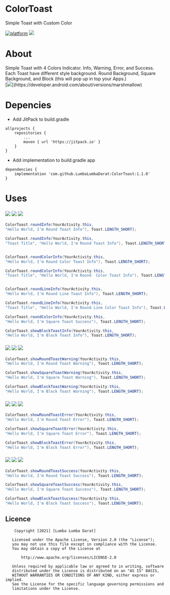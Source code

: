 # ColorToast
Simple Toast with Custom Color

[![platform](https://img.shields.io/badge/platform-Android-yellow.svg)](https://www.android.com)
[![](https://jitpack.io/v/LumbaLumbaDarat/ColorToast.svg)](https://jitpack.io/#LumbaLumbaDarat/ColorToast)

# About
Simple Toast with 4 Colors Indicator.
Info, Warning, Error, and Success.
Each Toast have different style background.
Round Background, Square Background, and Block (this will pop up in top your Apps.)
<br/>
[![](https://img.shields.io/badge/Minimum_Android_SDK-Android_6.0_(API_level_23)-FFFFFF)](https://developer.android.com/about/versions/marshmallow)

# Depencies
- Add JitPack to build.gradle
```Gradle
allprojects {
	repositories {
		...
		maven { url 'https://jitpack.io' }
	}
}
```

- Add implementation to build.gradle app
```Gradle
dependencies {
	implementation 'com.github.LumbaLumbaDarat:ColorToast:1.1.0' 
}
```
# Uses
### ![](https://img.shields.io/badge/Round_Toast-Info-0E49B5) ![](https://img.shields.io/badge/Square_Toast-Info-0E49B5) ![](https://img.shields.io/badge/Block_Toast-Info-0E49B5)
```Java
ColorToast.roundInfo(YourActivity.this, 
"Hello World, I'm Round Toast Info"), Toast.LENGTH_SHORT);  

ColorToast.roundInfo(YourActivity.this, 
"Toast Title", "Hello World, I'm Round Toast Info"), Toast.LENGTH_SHORT);  


ColorToast.roundColorInfo(YourActivity.this, 
"Hello World, I'm Round Color Toast Info"), Toast.LENGTH_SHORT);  

ColorToast.roundColorInfo(YourActivity.this, 
"Toast Title", "Hello World, I'm Round  Color Toast Info"), Toast.LENGTH_SHORT);  


ColorToast.roundLineInfo(YourActivity.this, 
"Hello World, I'm Round Line Toast Info"), Toast.LENGTH_SHORT);  

ColorToast.roundLineInfo(YourActivity.this, 
"Toast Title", "Hello World, I'm Round Line Color Toast Info"), Toast.LENGTH_SHORT);   
```
```Java
ColorToast.roundColorInfo(YourActivity.this, 
"Hello World, I'm Square Toast Success"), Toast.LENGTH_SHORT);                             
```
```Java
ColorToast.showBlockToastInfo(YourActivity.this, 
"Hello World, I'm Block Toast Info"), Toast.LENGTH_SHORT);                             
```

### ![](https://img.shields.io/badge/Round_Toast-Warning-F7B71D) ![](https://img.shields.io/badge/Square_Toast-Warning-F7B71D) ![](https://img.shields.io/badge/Block_Toast-Warning-F7B71D)
```Java
ColorToast.showRoundToastWarning(YourActivity.this, 
"Hello World, I'm Round Toast Warning"), Toast.LENGTH_SHORT);                             
```
```Java
ColorToast.showSquareToastWarning(YourActivity.this, 
"Hello World, I'm Square Toast Warning"), Toast.LENGTH_SHORT);                             
```
```Java
ColorToast.showBlockToastWarning(YourActivity.this, 
"Hello World, I'm Block Toast Warning"), Toast.LENGTH_SHORT);                             
```


### ![](https://img.shields.io/badge/Round_Toast-Error-FA1E0E) ![](https://img.shields.io/badge/Square_Toast-Error-FA1E0E) ![](https://img.shields.io/badge/Block_Toast-Error-FA1E0E)
```Java
ColorToast.showRoundToastError(YourActivity.this, 
"Hello World, I'm Round Toast Error"), Toast.LENGTH_SHORT);                             
```
```Java
ColorToast.showSquareToastError(YourActivity.this, 
"Hello World, I'm Square Toast Error"), Toast.LENGTH_SHORT);                             
```
```Java
ColorToast.showBlockToastError(YourActivity.this, 
"Hello World, I'm Block Toast Error"), Toast.LENGTH_SHORT);                             
```

### ![](https://img.shields.io/badge/Round_Toast-Success-21BF73) ![](https://img.shields.io/badge/Square_Toast-Success-21BF73) ![](https://img.shields.io/badge/Block_Toast-Success-21BF73)
```Java
ColorToast.showRoundToastSuccess(YourActivity.this, 
"Hello World, I'm Round Toast Success"), Toast.LENGTH_SHORT);                             
```
```Java
ColorToast.showSquareToastSuccess(YourActivity.this, 
"Hello World, I'm Square Toast Success"), Toast.LENGTH_SHORT);                             
```
```Java
ColorToast.showBlockToastSuccess(YourActivity.this, 
"Hello World, I'm Block Toast Success"), Toast.LENGTH_SHORT);                             
```

## Licence
```
	Copyright [2021] [Lumba Lumba Darat]

   Licensed under the Apache License, Version 2.0 (the "License");
   you may not use this file except in compliance with the License.
   You may obtain a copy of the License at

       http://www.apache.org/licenses/LICENSE-2.0

   Unless required by applicable law or agreed to in writing, software
   distributed under the License is distributed on an "AS IS" BASIS,
   WITHOUT WARRANTIES OR CONDITIONS OF ANY KIND, either express or implied.
   See the License for the specific language governing permissions and
   limitations under the License.
```
